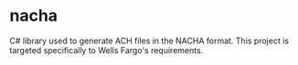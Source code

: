 # nacha
C# library used to generate ACH files in the NACHA format. This project is targeted specifically to Wells Fargo's requirements.
